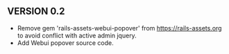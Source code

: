 ## VERSION 0.2

- Remove gem 'rails-assets-webui-popover' from https://rails-assets.org to avoid conflict with active admin jquery.
- Add Webui popover source code.